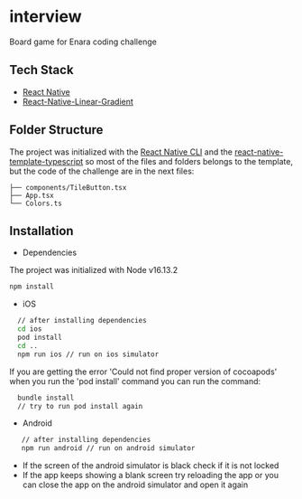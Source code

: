 # interview
Board game for Enara coding challenge

## Tech Stack

- [React Native](https://reactnative.dev)
- [React-Native-Linear-Gradient](https://github.com/react-native-linear-gradient/react-native-linear-gradient)

## Folder Structure

The project was initialized with the [React Native CLI](https://reactnative.dev/docs/environment-setup) and the [react-native-template-typescript](https://github.com/react-native-community/react-native-template-typescript)
so most of the files and folders belongs to the template, but the code of the challenge are in the next files:

    ├── components/TileButton.tsx      
    ├── App.tsx                
    └── Colors.ts

## Installation

- Dependencies
 
 The project was initialized with Node v16.13.2 
 
  ```bash
  npm install
  
  ```

- iOS
```bash  //iOS
  // after installing dependencies  
  cd ios
  pod install
  cd ..
  npm run ios // run on ios simulator
```
If you are getting the error 'Could not find proper version of cocoapods' when you run the 'pod install' command you can run the command:

```bash
  bundle install
  // try to run pod install again
```

- Android

```bash
   // after installing dependencies
   npm run android // run on android simulator
```

- If the screen of the android simulator is black check if it is not locked
- If the app keeps showing a blank screen try reloading the app or you can close the app on the android simulator and open it again

